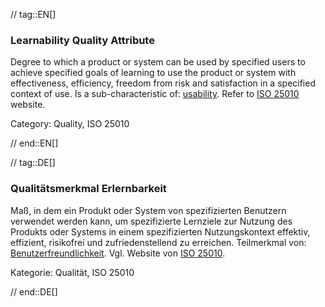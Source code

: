 // tag::EN[]
### Learnability Quality Attribute
Degree to which a product or system can be used by specified users to achieve specified goals of learning to use the product or system with effectiveness, efficiency, freedom from risk and satisfaction in a specified context of use.
Is a sub-characteristic of: [usability](#term-usability-quality-attribute).
Refer to [ISO 25010](https://iso25000.com/index.php/en/iso-25000-standards/iso-25010) website.

Category: Quality, ISO 25010

// end::EN[]

// tag::DE[]
### Qualitätsmerkmal Erlernbarkeit

Maß, in dem ein Produkt oder System von spezifizierten Benutzern
verwendet werden kann, um spezifizierte Lernziele zur Nutzung des
Produkts oder Systems in einem spezifizierten Nutzungskontext
effektiv, effizient, risikofrei und zufriedenstellend zu erreichen.
Teilmerkmal von:
[Benutzerfreundlichkeit](#qualitätsmerkmal-benutzerfreundlichkeit).
Vgl. Website von [ISO
25010](https://iso25000.com/index.php/en/iso-25000-standards/iso-25010).

Kategorie: Qualität, ISO 25010



// end::DE[]

